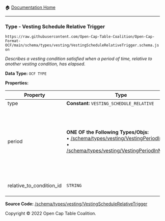 :house: [Documentation Home](../../../home/xudiera/code/README.md)

---

### Type - Vesting Schedule Relative Trigger

`https://raw.githubusercontent.com/Open-Cap-Table-Coalition/Open-Cap-Format-OCF/main/schema/types/vesting/VestingScheduleRelativeTrigger.schema.json`

_Describes a vesting condition satisfied when a period of time, relative to another vesting condition, has elapsed._

**Data Type:** `OCF TYPE`

**Properties:**

| Property                 | Type                                                                                                                                                                                                     | Description                                                                                                                                                                                                                                      | Required   |
| ------------------------ | -------------------------------------------------------------------------------------------------------------------------------------------------------------------------------------------------------- | ------------------------------------------------------------------------------------------------------------------------------------------------------------------------------------------------------------------------------------------------ | ---------- |
| type                     | **Constant:** `VESTING_SCHEDULE_RELATIVE`                                                                                                                                                                | Scalar Constant                                                                                                                                                                                                                                  | `REQUIRED` |
| period                   | **ONE OF the Following Types/Objs:**</br>&bull; [/schema/types/vesting/VestingPeriodInDays](/VestingPeriodInDays.md)</br>&bull; [/schema/types/vesting/VestingPeriodInMonths](/VestingPeriodInMonths.md) | The span of time that must have elapsed since the condition `relative_to_condition_id` occurred for this condition to trigger. For weeks or "ideal" years (365 days), use `VestingPeriodInDays`. For calendar years use `VestingPeriodInMonths`. | `REQUIRED` |
| relative_to_condition_id | `STRING`                                                                                                                                                                                                 | Reference to the vesting condition ID to which the `period` is relative                                                                                                                                                                          | `REQUIRED` |

**Source Code:** [/schema/types/vesting/VestingScheduleRelativeTrigger](../../../../../../../../../schema/types/vesting/VestingScheduleRelativeTrigger.schema.json)

Copyright © 2022 Open Cap Table Coalition.
